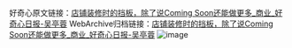 好奇心原文链接：[店铺装修时的挡板，除了说Coming Soon还能做更多_商业_好奇心日报-吴亭蓉](https://www.qdaily.com/articles/2784.html)
WebArchive归档链接：[店铺装修时的挡板，除了说Coming Soon还能做更多_商业_好奇心日报-吴亭蓉](http://web.archive.org/web/20190623151406/https://www.qdaily.com/articles/2784.html)
![image](http://ww3.sinaimg.cn/large/007d5XDply1g3v6i8qfvuj30u03dw7wh)